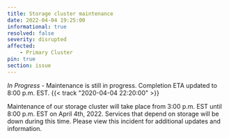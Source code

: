 ```yaml
---
title: Storage cluster maintenance 
date: 2022-04-04 19:25:00
informational: true
resolved: false
severity: disrupted
affected:
    - Primary Cluster
pin: true 
section: issue
---
```


*In Progress* -
Maintenance is still in progress. Completion ETA updated to 8:00 p.m. EST. {{< track "2020-04-04 22:20:00" >}}

Maintenance of our storage cluster will take place from 3:00 p.m. EST until 8:00 p.m. EST on April 4th, 2022. Services that depend on storage will be down during this time. Please view this incident for additional updates and information.
